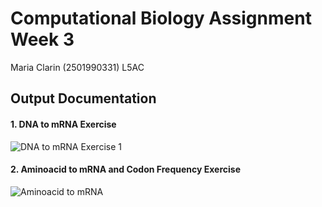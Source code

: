 # Computational Biology Assignment Week 3 
Maria Clarin (2501990331) L5AC 

## Output Documentation
#### 1. DNA to mRNA Exercise
![DNA to mRNA Exercise 1](https://cdn.discordapp.com/attachments/794551109523341353/1158004416771797092/image.png?ex=651aab27&is=651959a7&hm=4603c63b33a1dd75aa2d2ab9c96507be09e91f553dca525c3c211992674514a7&)
#### 2. Aminoacid to mRNA and Codon Frequency Exercise
![Aminoacid to mRNA](https://cdn.discordapp.com/attachments/794551109523341353/1158029592972505169/image.png?ex=651ac29a&is=6519711a&hm=57cbc71e0c8f7e3c39844325e6d5571e595692043b81454df90ddbcc4d0189ff&)